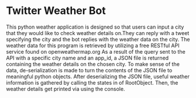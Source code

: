 # Twitter Weather Bot 
This python weather application is designed so that users can input a city that they would like to check weather details on.They can reply with a tweet specifying the city and the bot replies with the weather data on the city. The weather data for this program is retrieved by utilizing a free RESTful API service found on openweathermap.org As a result of the query sent to the API with a specific city name and an app_id, a JSON file is returned containing the weather details on the chosen city. To make sense of the data, de-serialization is made to turn the contents of the JSON file to meaningful python objects. After deserializing the JSON file, useful weather information is gathered by calling the states in of RootObject. Then, the weather details get printed via using the console.


